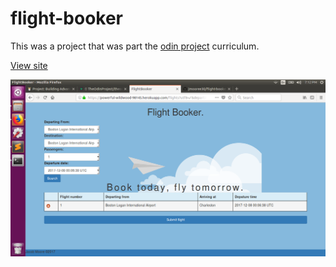 # flight-booker

This was a project that was part the <a href='www.theodinproject.com'>odin project</a> curriculum.

<a href="https://powerful-wildwood-98145.herokuapp.com/">View site</a>

![Image Hover Text](/ss.png)
